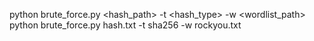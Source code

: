 python brute_force.py <hash_path> -t <hash_type> -w <wordlist_path>  
python brute_force.py hash.txt -t sha256 -w rockyou.txt
